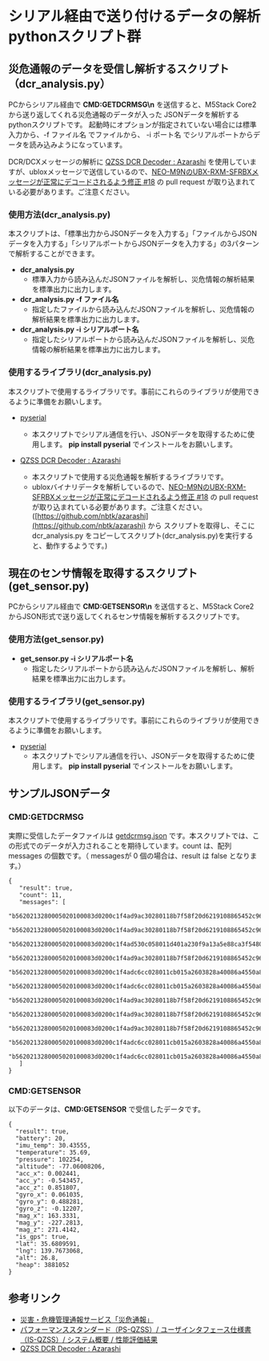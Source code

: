 # シリアル経由で送り付けるデータの解析pythonスクリプト群

## 災危通報のデータを受信し解析するスクリプト（**dcr_analysis.py**）

PCからシリアル経由で **CMD:GETDCRMSG\n** を送信すると、M5Stack Core2 から送り返してくれる災危通報のデータが入った JSONデータを解析するpythonスクリプトです。
起動時にオプションが指定されていない場合には標準入力から、-f ファイル名 でファイルから、 -i ポート名 でシリアルポートからデータを読み込みようになっています。

DCR/DCXメッセージの解析に [QZSS DCR Decoder : Azarashi](https://github.com/nbtk/azarashi) を使用していますが、ubloxメッセージで送信しているので、[NEO-M9NのUBX-RXM-SFRBXメッセージが正常にデコードされるよう修正 #18](https://github.com/nbtk/azarashi/pull/18) の pull request が取り込まれている必要があります。ご注意ください。

### 使用方法(dcr_analysis.py)

本スクリプトは、「標準出力からJSONデータを入力する」「ファイルからJSONデータを入力する」「シリアルポートからJSONデータを入力する」の3パターンで解析することができます。

- **dcr_analysis.py**
  - 標準入力から読み込んだJSONファイルを解析し、災危情報の解析結果を標準出力に出力します。
- **dcr_analysis.py -f ファイル名**
  - 指定したファイルから読み込んだJSONファイルを解析し、災危情報の解析結果を標準出力に出力します。
- **dcr_analysis.py -i シリアルポート名**
  - 指定したシリアルポートから読み込んだJSONファイルを解析し、災危情報の解析結果を標準出力に出力します。

### 使用するライブラリ(dcr_analysis.py)

本スクリプトで使用するライブラリです。事前にこれらのライブラリが使用できるように準備をお願いします。

- [pyserial](https://pypi.org/project/pyserial/)
  - 本スクリプトでシリアル通信を行い、JSONデータを取得するために使用します。 **pip install pyserial** でインストールをお願いします。

- [QZSS DCR Decoder : Azarashi](https://github.com/nbtk/azarashi)
  - 本スクリプトで使用する災危通報を解析するライブラリです。
  - ubloxバイナリデータを解析しているので、[NEO-M9NのUBX-RXM-SFRBXメッセージが正常にデコードされるよう修正 #18](https://github.com/nbtk/azarashi/pull/18) の pull request が取り込まれている必要があります。ご注意ください。([https://github.com/nbtk/azarashi](https://github.com/nbtk/azarashi) から スクリプトを取得し、そこに dcr_analysis.py をコピーしてスクリプト(dcr_analysis.py)を実行すると、動作するようです。)

## 現在のセンサ情報を取得するスクリプト (**get_sensor.py**)

PCからシリアル経由で **CMD:GETSENSOR\n** を送信すると、M5Stack Core2 からJSON形式で送り返してくれるセンサ情報を解析するスクリプトです。

### 使用方法(get_sensor.py)

- **get_sensor.py -i シリアルポート名**
  - 指定したシリアルポートから読み込んだJSONファイルを解析し、解析結果を標準出力に出力します。

### 使用するライブラリ(get_sensor.py)

本スクリプトで使用するライブラリです。事前にこれらのライブラリが使用できるように準備をお願いします。

- [pyserial](https://pypi.org/project/pyserial/)
  - 本スクリプトでシリアル通信を行い、JSONデータを取得するために使用します。 **pip install pyserial** でインストールをお願いします。

## サンプルJSONデータ

### CMD:GETDCRMSG

実際に受信したデータファイルは [getdcrmsg.json](getdcrmsg.json) です。本スクリプトでは、この形式でのデータが入力されることを期待しています。count は、配列 messages の個数です。（ messagesが 0 個の場合は、result は false となります。）

    {
       "result": true,
       "count": 11,
       "messages": [
          "b5620213280005020100083d0200c1f4ad9ac30280118b7f58f20d6219108865452c961ab1c01200203f3114dc381356",
          "b5620213280005020100083d0200c1f4ad9ac30280118b7f58f20d6219108865452c961ab1c01200203f3114dc381356",
          "b5620213280005020100083d0200c1f4ad530c058011d401a230f9a13a5e88ca3f5480065121130000002693074ab657",
          "b5620213280005020100083d0200c1f4ad9ac30280118b7f58f20d6219108865452c961ab1c01000203fb1642f716d15",
          "b5620213280005020100083d0200c1f4adc6cc028011cb015a2603828a40086a4550a81f41c111003061d4b7e926ba7c",
          "b5620213280005020100083d0200c1f4adc6cc028011cb015a2603828a40086a4550a81f41c11100306154cacfe5f240",
          "b5620213280005020100083d0200c1f4ad9ac30280118b7f58f20d6219108865452c961ab1c01200203fb169fafbc954",
          "b5620213280005020100083d0200c1f4ad9ac30280118b7f58f20d6219108865452c961ab1c01000203ff1279ad33d96",
          "b5620213280005020100083d0200c1f4ad9ac30280118b7f58f20d6219108865452c961ab1c01200203ff12a4f597d9f",
          "b5620213280005020100083d0200c1f4adc6cc028011cb015a2603828a40086a4550a81f41c110003061147236c19cda",
          "b5620213280005020100083d0200c1f4adc6cc028011cb015a2603828a40086a4550a81f41c1130030611484afcd3626"
       ]
    }

### CMD:GETSENSOR

以下のデータは、**CMD:GETSENSOR** で受信したデータです。

    {
      "result": true,
      "battery": 20,
      "imu_temp": 30.43555,
      "temperature": 35.69,
      "pressure": 102254,
      "altitude": -77.06008206,
      "acc_x": 0.002441,
      "acc_y": -0.543457,
      "acc_z": 0.851807,
      "gyro_x": 0.061035,
      "gyro_y": 0.488281,
      "gyro_z": -0.12207,
      "mag_x": 163.3331,
      "mag_y": -227.2813,
      "mag_z": 271.4142,
      "is_gps": true,
      "lat": 35.6809591,
      "lng": 139.7673068,
      "alt": 26.8,
      "heap": 3881052
    }

## 参考リンク

- [災害・危機管理通報サービス「災危通報」](https://qzss.go.jp/overview/services/sv08_dc-report.html)
- [パフォーマンススタンダード（PS-QZSS）/ ユーザインタフェース仕様書（IS-QZSS）/ システム概要 / 性能評価結果](https://qzss.go.jp/technical/download/ps-is-qzss.html)
- [QZSS DCR Decoder : Azarashi](https://github.com/nbtk/azarashi)
